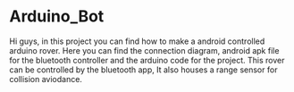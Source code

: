 # Arduino_Bot

Hi guys, in this project you can find how to make a android controlled arduino rover. Here you can find the connection diagram, android apk file for the bluetooth controller and the arduino code for the project. This rover can be controlled by the bluetooth app, It also houses a range sensor for collision aviodance.
